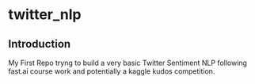 # twitter_nlp

## Introduction 
My First Repo tryng to build a very basic Twitter Sentiment NLP following fast.ai course work and potentially a kaggle kudos competition. 
